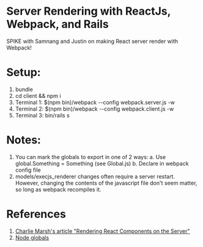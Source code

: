 # Server Rendering with ReactJs, Webpack, and Rails

SPIKE with Samnang and Justin on making React server render with Webpack!

# Setup:
1. bundle
2. cd client && npm i
3. Terminal 1: $(npm bin)/webpack --config webpack.server.js -w
4. Terminal 2: $(npm bin)/webpack --config webpack.client.js -w
5. Terminal 3: bin/rails s


# Notes:
1. You can mark the globals to export in one of 2 ways:
   a. Use global.Something = Something (see Global.js)
   b. Declare in webpack config file
2. models/execjs_renderer changes often require a server restart. However, changing the contents
   of the javascript file don't seem matter, so long as webpack recompiles it.

# References
1. [Charlie Marsh's article "Rendering React Components on the Server"](http://www.crmarsh.com/react-ssr/)
2. [Node globals](https://nodejs.org/api/globals.html#globals_global)
